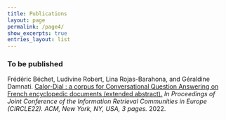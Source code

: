 ```yaml
---
title: Publications
layout: page
permalink: /page4/
show_excerpts: true
entries_layout: list
---
```


### To be published
<p>Frédéric Béchet, Ludivine Robert, Lina Rojas-Barahona, and Géraldine Damnati. <u>Calor-Dial : a corpus for Conversational Question Answering on French encyclopedic documents (extended abstract).</u><i> In Proceedings of Joint Conference of the Information Retrieval Communities in Europe (CIRCLE22). ACM, New York, NY, USA, 3 pages. </i>2022.</p>
